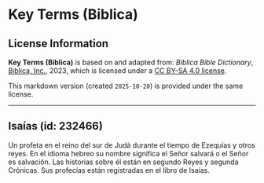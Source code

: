 # Key Terms (Biblica)

## License Information

**Key Terms (Biblica)** is based on and adapted from: _Biblica Bible Dictionary_, [Biblica, Inc.](https://www.biblica.com/), 2023, which is licensed under a [CC BY-SA 4.0 license](https://creativecommons.org/licenses/by-sa/4.0/legalcode.en).

This markdown version (created `2025-10-20`) is provided under the same license.



--------------------------------

## Isaías (id: 232466)

Un profeta en el reino del sur de Judá durante el tiempo de Ezequías y otros reyes. En el idioma hebreo su nombre significa el Señor salvará o el Señor es salvación. Las historias sobre él están en segundo Reyes y segunda Crónicas. Sus profecías están registradas en el libro de Isaías.



